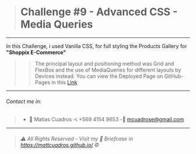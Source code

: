 ># Challenge #9 - **Advanced CSS - Media Queries**

---

In this Challenge, i used Vanilla CSS, for full styling the Products Gallery for **"Shoppix E-Commerce"**
>>The principal layout and positioning method was Grid and FlexBox and the use of MediaQueries for different layouts by Devices instead.
You can view the Deployed Page on GitHub-Pages in this <a href="https://mattcuadros.github.io/Challenge_9_MediaQueries/" target="_blank">Link</a>

---

###### Contact me in:
>-	:bust_in_silhouette:  Matias Cuadros
>-:telephone_receiver:  +569 4154 9653
>-:email: <a href="mailto:mcuadrose@gmail.com" target="_blank">mcuadrose@gmail.com</a>



---
>###### :warning: *All Rights Reserved - Visit my :briefcase: Briefcase in* <a href="https://mattcuadros.github.io/" target="_blank">https://mattcuadros.github.io/</a> :copyright: 